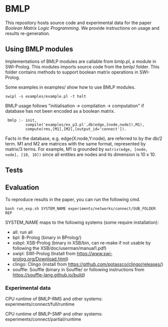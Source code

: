 # BMLP
This repository hosts source code and experimental data for the paper _Boolean Matrix Logic Programming_.
We provide instructions on usage and results re-generation.

## Using BMLP modules

Implementations of BMLP modules are callable from bmlp.pl, a module in SWI-Prolog.
This modules imports source code from the bmlp/ folder.
This folder contains methods to support boolean matrix operations in SWI-Prolog.

Some examples in examples/ show how to use BMLP modules.

```swipl -s examples/example.pl -t halt```

BMLP usage follows "initialisation -> compilation -> computation" if database has not been encoded as a boolean matrix.

```
 bmlp :- init,
         compile('examples/ex_p3.pl',db(edge,[node,node]),M1),
         compute(rms,[M1],[M2],[output_id='connect']).
```

Facts in the database, e.g. edge(X:node,Y:node), are referred to by the db/2 term.
M1 and M2 are matrices with the same format, represented by matrix/3 terms.
For example, M1 is grounded by ```matrix(edge, [node, node], [10, 10])``` 
since all entities are nodes and its dimension is 10 x 10.

## Tests

## Evaluation

To reproduce results in the paper, you can run the following cmd. 

```bash run_exp.sh SYSTEM_NAME experiments/networks/connect/SUB_FOLDER REP```

SYSTEM_NAME maps to the following systems (some require installation):
- all:   run all
- bpl:   B-Prolog (binary in BProlog/)
- xsbpl: XSB-Prolog (binary in XSB/bin, can re-make if not usable by following the XSB/doc/userman/manual1.pdf)
- swipl: SWI-Prolog (Install from https://www.swi-prolog.org/Download.html)
- clingo: Clingo (install from https://github.com/potassco/clingo/releases/)
- souffle: Souffle (binary in Souffle/ or following instructions from https://souffle-lang.github.io/build)

### Experimental data

CPU runtime of BMLP-RMS and other systems:
experiments/connect/full/runtime

CPU runtime of BMLP-SMP and other systems:
experiments/connect/partial/runtime
